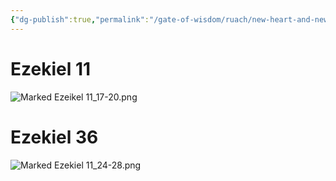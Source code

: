 ```yaml
---
{"dg-publish":true,"permalink":"/gate-of-wisdom/ruach/new-heart-and-new-spirit/","tags":["#heart","#HolySpirt","#Ruach","#Ezekiel11","#Torah","#Law","SacredTruces","S","N","H"]}
---
```


# Ezekiel 11

![Marked Ezeikel 11_17-20.png](/img/user/Assets/attachments/Marked%20Ezeikel%2011_17-20.png)

# Ezekiel 36

![Marked Ezekiel 11_24-28.png](/img/user/Assets/attachments/Marked%20Ezekiel%2011_24-28.png)